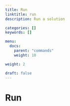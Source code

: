 ```yaml
---
title: Run
linktitle: run
description: Run a solution

categories: []
keywords: []

menu:
  docs:
    parent: "commands"
    weight: 10

weight: 2

draft: false
---
```


# Run
